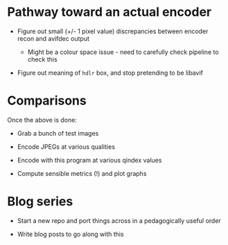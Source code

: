 # Pathway toward an actual encoder

* Figure out small (+/- 1 pixel value) discrepancies between encoder recon and avifdec output
  * Might be a colour space issue - need to carefully check pipeline to check this

* Figure out meaning of `hdlr` box, and stop pretending to be libavif

# Comparisons

Once the above is done:

* Grab a bunch of test images

* Encode JPEGs at various qualities

* Encode with this program at various qindex values

* Compute sensible metrics (!) and plot graphs

# Blog series

* Start a new repo and port things across in a pedagogically useful order

* Write blog posts to go along with this
